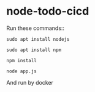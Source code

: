# node-todo-cicd

Run these commands::


`sudo apt install nodejs`


`sudo apt install npm`


`npm install`

`node app.js`

And run by docker
